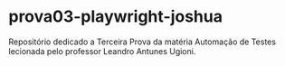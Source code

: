 # prova03-playwright-joshua
Repositório dedicado a Terceira Prova da matéria Automação de Testes lecionada pelo professor Leandro Antunes Ugioni.
